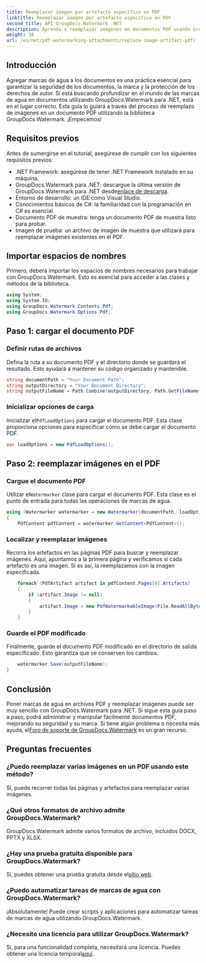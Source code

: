 ```yaml
---
title: Reemplazar imagen por artefacto específico en PDF
linktitle: Reemplazar imagen por artefacto específico en PDF
second_title: API GroupDocs.Watermark .NET
description: Aprenda a reemplazar imágenes en documentos PDF usando GroupDocs.Watermark para .NET con este completo tutorial paso a paso.
weight: 38
url: /es/net/pdf-watermarking-attachments/replace-image-artifact-pdf/
---
```

## Introducción
Agregar marcas de agua a los documentos es una práctica esencial para garantizar la seguridad de los documentos, la marca y la protección de los derechos de autor. Si está buscando profundizar en el mundo de las marcas de agua en documentos utilizando GroupDocs.Watermark para .NET, está en el lugar correcto. Esta guía lo guiará a través del proceso de reemplazo de imágenes en un documento PDF utilizando la biblioteca GroupDocs.Watermark. ¡Empecemos!
## Requisitos previos
Antes de sumergirse en el tutorial, asegúrese de cumplir con los siguientes requisitos previos:
- .NET Framework: asegúrese de tener .NET Framework instalado en su máquina.
-  GroupDocs.Watermark para .NET: descargue la última versión de GroupDocs.Watermark para .NET desde[enlace de descarga](https://releases.groupdocs.com/Watermark/net/).
- Entorno de desarrollo: un IDE como Visual Studio.
- Conocimientos básicos de C#: la familiaridad con la programación en C# es esencial.
- Documento PDF de muestra: tenga un documento PDF de muestra listo para probar.
- Imagen de prueba: un archivo de imagen de muestra que utilizará para reemplazar imágenes existentes en el PDF.
## Importar espacios de nombres
Primero, deberá importar los espacios de nombres necesarios para trabajar con GroupDocs.Watermark. Esto es esencial para acceder a las clases y métodos de la biblioteca.
```csharp
using System;
using System.IO;
using GroupDocs.Watermark.Contents.Pdf;
using GroupDocs.Watermark.Options.Pdf;
```

## Paso 1: cargar el documento PDF
### Definir rutas de archivos
Defina la ruta a su documento PDF y el directorio donde se guardará el resultado. Esto ayudará a mantener su código organizado y mantenible.
```csharp
string documentPath = "Your Document Path";
string outputDirectory = "Your Document Directory";
string outputFileName = Path.Combine(outputDirectory, Path.GetFileName(documentPath));
```
### Inicializar opciones de carga
 Inicializar el`PdfLoadOptions` para cargar el documento PDF. Esta clase proporciona opciones para especificar cómo se debe cargar el documento PDF.
```csharp
var loadOptions = new PdfLoadOptions();
```
## Paso 2: reemplazar imágenes en el PDF
### Cargue el documento PDF
 Utilizar el`Watermarker` clase para cargar el documento PDF. Esta clase es el punto de entrada para todas las operaciones de marcas de agua.
```csharp
using (Watermarker watermarker = new Watermarker(documentPath, loadOptions))
{
    PdfContent pdfContent = watermarker.GetContent<PdfContent>();
```
### Localizar y reemplazar imágenes
Recorra los artefactos en las páginas PDF para buscar y reemplazar imágenes. Aquí, apuntamos a la primera página y verificamos si cada artefacto es una imagen. Si es así, la reemplazamos con la imagen especificada.
```csharp
    foreach (PdfArtifact artifact in pdfContent.Pages[0].Artifacts)
    {
        if (artifact.Image != null)
        {
            artifact.Image = new PdfWatermarkableImage(File.ReadAllBytes("Your Image Path"));
        }
    }
```
### Guarde el PDF modificado
Finalmente, guarde el documento PDF modificado en el directorio de salida especificado. Esto garantiza que se conserven los cambios.
```csharp
    watermarker.Save(outputFileName);
}
```

## Conclusión
 Poner marcas de agua en archivos PDF y reemplazar imágenes puede ser muy sencillo con GroupDocs.Watermark para .NET. Si sigue esta guía paso a paso, podrá administrar y manipular fácilmente documentos PDF, mejorando su seguridad y su marca. Si tiene algún problema o necesita más ayuda, el[Foro de soporte de GroupDocs.Watermark](https://forum.groupdocs.com/c/watermark/19) es un gran recurso.
## Preguntas frecuentes
### ¿Puedo reemplazar varias imágenes en un PDF usando este método?
Sí, puede recorrer todas las páginas y artefactos para reemplazar varias imágenes.
### ¿Qué otros formatos de archivo admite GroupDocs.Watermark?
GroupDocs.Watermark admite varios formatos de archivo, incluidos DOCX, PPTX y XLSX.
### ¿Hay una prueba gratuita disponible para GroupDocs.Watermark?
 Sí, puedes obtener una prueba gratuita desde el[sitio web](https://releases.groupdocs.com/).
### ¿Puedo automatizar tareas de marcas de agua con GroupDocs.Watermark?
¡Absolutamente! Puede crear scripts y aplicaciones para automatizar tareas de marcas de agua utilizando GroupDocs.Watermark.
### ¿Necesito una licencia para utilizar GroupDocs.Watermark?
 Sí, para una funcionalidad completa, necesitará una licencia. Puedes obtener una licencia temporal[aquí](https://purchase.groupdocs.com/temporary-license/).